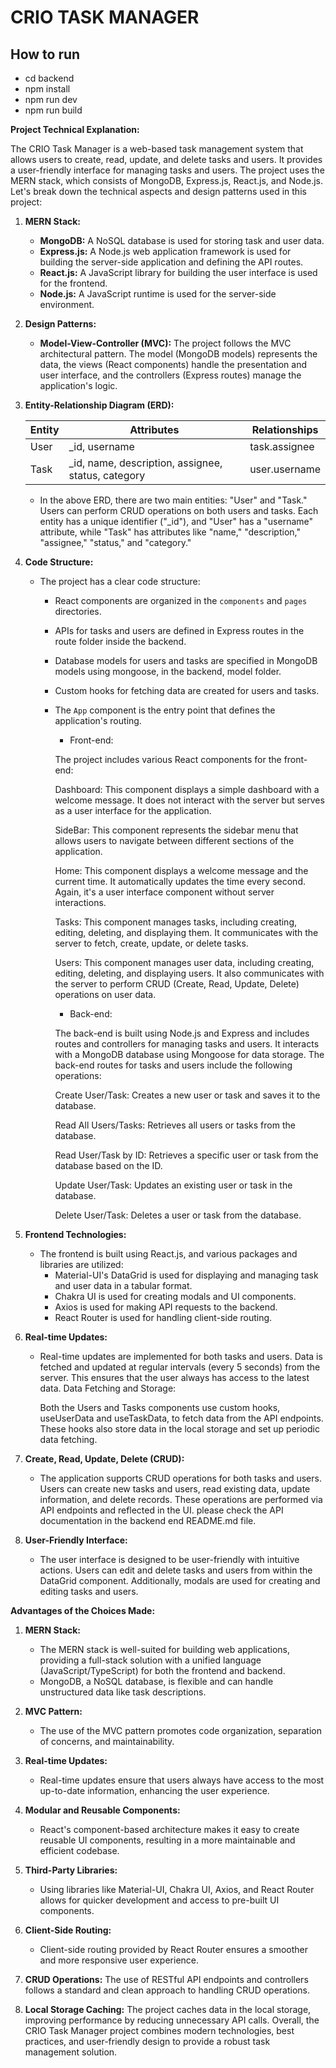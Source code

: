 # CRIO TASK MANAGER

## How to run

- cd backend
- npm install
- npm run dev
- npm run build

**Project Technical Explanation:**

The CRIO Task Manager is a web-based task management system that allows users to create, read, update, and delete tasks and users. It provides a user-friendly interface for managing tasks and users. The project uses the MERN stack, which consists of MongoDB, Express.js, React.js, and Node.js. Let's break down the technical aspects and design patterns used in this project:

1. **MERN Stack:**

   - **MongoDB:** A NoSQL database is used for storing task and user data.
   - **Express.js:** A Node.js web application framework is used for building the server-side application and defining the API routes.
   - **React.js:** A JavaScript library for building the user interface is used for the frontend.
   - **Node.js:** A JavaScript runtime is used for the server-side environment.

2. **Design Patterns:**

   - **Model-View-Controller (MVC):** The project follows the MVC architectural pattern. The model (MongoDB models) represents the data, the views (React components) handle the presentation and user interface, and the controllers (Express routes) manage the application's logic.

3. **Entity-Relationship Diagram (ERD):**

   | Entity | Attributes                                          | Relationships |
   | ------ | --------------------------------------------------- | ------------- |
   | User   | \_id, username                                      | task.assignee |
   | Task   | \_id, name, description, assignee, status, category | user.username |

   - In the above ERD, there are two main entities: "User" and "Task." Users can perform CRUD operations on both users and tasks. Each entity has a unique identifier ("\_id"), and "User" has a "username" attribute, while "Task" has attributes like "name," "description," "assignee," "status," and "category."

4. **Code Structure:**

   - The project has a clear code structure:

     - React components are organized in the `components` and `pages` directories.
     - APIs for tasks and users are defined in Express routes in the route folder inside the backend.
     - Database models for users and tasks are specified in MongoDB models using mongoose, in the backend, model folder.
     - Custom hooks for fetching data are created for users and tasks.
     - The `App` component is the entry point that defines the application's routing.

       - Front-end:

       The project includes various React components for the front-end:

       Dashboard: This component displays a simple dashboard with a welcome message. It does not interact with the server but serves as a user interface for the application.

       SideBar: This component represents the sidebar menu that allows users to navigate between different sections of the application.

       Home: This component displays a welcome message and the current time. It automatically updates the time every second. Again, it's a user interface component without server interactions.

       Tasks: This component manages tasks, including creating, editing, deleting, and displaying them. It communicates with the server to fetch, create, update, or delete tasks.

       Users: This component manages user data, including creating, editing, deleting, and displaying users. It also communicates with the server to perform CRUD (Create, Read, Update, Delete) operations on user data.

       - Back-end:

       The back-end is built using Node.js and Express and includes routes and controllers for managing tasks and users. It interacts with a MongoDB database using Mongoose for data storage. The back-end routes for tasks and users include the following operations:

       Create User/Task: Creates a new user or task and saves it to the database.

       Read All Users/Tasks: Retrieves all users or tasks from the database.

       Read User/Task by ID: Retrieves a specific user or task from the database based on the ID.

       Update User/Task: Updates an existing user or task in the database.

       Delete User/Task: Deletes a user or task from the database.

5. **Frontend Technologies:**

   - The frontend is built using React.js, and various packages and libraries are utilized:
     - Material-UI's DataGrid is used for displaying and managing task and user data in a tabular format.
     - Chakra UI is used for creating modals and UI components.
     - Axios is used for making API requests to the backend.
     - React Router is used for handling client-side routing.

6. **Real-time Updates:**

   - Real-time updates are implemented for both tasks and users. Data is fetched and updated at regular intervals (every 5 seconds) from the server. This ensures that the user always has access to the latest data.
     Data Fetching and Storage:

     Both the Users and Tasks components use custom hooks, useUserData and useTaskData, to fetch data from the API endpoints. These hooks also store data in the local storage and set up periodic data fetching.

7. **Create, Read, Update, Delete (CRUD):**

   - The application supports CRUD operations for both tasks and users. Users can create new tasks and users, read existing data, update information, and delete records. These operations are performed via API endpoints and reflected in the UI. please check the API documentation in the backend end README.md file.

8. **User-Friendly Interface:**
   - The user interface is designed to be user-friendly with intuitive actions. Users can edit and delete tasks and users from within the DataGrid component. Additionally, modals are used for creating and editing tasks and users.

**Advantages of the Choices Made:**

1. **MERN Stack:**

   - The MERN stack is well-suited for building web applications, providing a full-stack solution with a unified language (JavaScript/TypeScript) for both the frontend and backend.
   - MongoDB, a NoSQL database, is flexible and can handle unstructured data like task descriptions.

2. **MVC Pattern:**

   - The use of the MVC pattern promotes code organization, separation of concerns, and maintainability.

3. **Real-time Updates:**

   - Real-time updates ensure that users always have access to the most up-to-date information, enhancing the user experience.

4. **Modular and Reusable Components:**

   - React's component-based architecture makes it easy to create reusable UI components, resulting in a more maintainable and efficient codebase.

5. **Third-Party Libraries:**

   - Using libraries like Material-UI, Chakra UI, Axios, and React Router allows for quicker development and access to pre-built UI components.

6. **Client-Side Routing:**

   - Client-side routing provided by React Router ensures a smoother and more responsive user experience.

7. **CRUD Operations:** The use of RESTful API endpoints and controllers follows a standard and clean approach to handling CRUD operations.

8. **Local Storage Caching:** The project caches data in the local storage, improving performance by reducing unnecessary API calls.
   Overall, the CRIO Task Manager project combines modern technologies, best practices, and user-friendly design to provide a robust task management solution.
